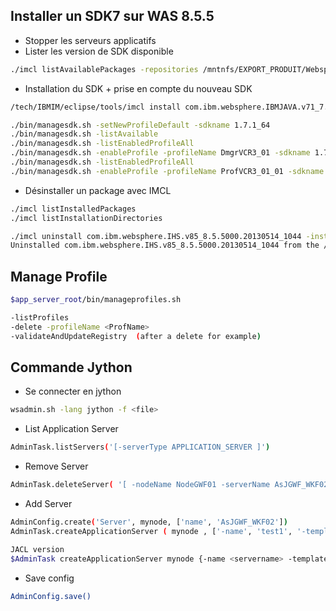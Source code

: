
## Installer un SDK7 sur WAS 8.5.5

- Stopper les serveurs applicatifs
- Lister les version de SDK disponible
```bash
./imcl listAvailablePackages -repositories /mntnfs/EXPORT_PRODUIT/Websphere/WAS-8.5.5/AIX/SDK7/repository.config
```

- Installation du SDK + prise en compte du nouveau SDK
```bash
/tech/IBMIM/eclipse/tools/imcl install com.ibm.websphere.IBMJAVA.v71_7.1.3030.20160224_1952 -repositories /mntnfs/EXPORT_PRODUIT/Websphere/WAS-8.5.5/AIX/SDK7/ -installationDirectory /tech/WebSphere/8.5.0/noyau/cr3_64 -showProgress

./bin/managesdk.sh -setNewProfileDefault -sdkname 1.7.1_64
./bin/managesdk.sh -listAvailable
./bin/managesdk.sh -listEnabledProfileAll
./bin/managesdk.sh -enableProfile -profileName DmgrVCR3_01 -sdkname 1.7.1_64      //  + relance DMGR
./bin/managesdk.sh -listEnabledProfileAll
./bin/managesdk.sh -enableProfile -profileName ProfVCR3_01_01 -sdkname 1.7.1_64   //  + relance Node
```

- Désinstaller un package avec IMCL
```bash
./imcl listInstalledPackages
./imcl listInstallationDirectories

./imcl uninstall com.ibm.websphere.IHS.v85_8.5.5000.20130514_1044 -installationDirectory /was/IBM/HTTPServer
Uninstalled com.ibm.websphere.IHS.v85_8.5.5000.20130514_1044 from the /was/IBM/HTTPServer directory.
```

## Manage Profile

```bash
$app_server_root/bin/manageprofiles.sh

-listProfiles
-delete -profileName <ProfName>
-validateAndUpdateRegistry  (after a delete for example)
```

## Commande Jython

- Se connecter en jython
```bash
wsadmin.sh -lang jython -f <file>
```

- List Application Server
```bash
AdminTask.listServers('[-serverType APPLICATION_SERVER ]')
```

- Remove Server
```bash
AdminTask.deleteServer( '[ -nodeName NodeGWF01 -serverName AsJGWF_WKF02 ]' )
```

- Add Server
```bash
AdminConfig.create('Server', mynode, ['name', 'AsJGWF_WKF02'])
AdminTask.createApplicationServer ( mynode , ['-name', 'test1', '-templateName', 'default']) 

JACL version
$AdminTask createApplicationServer mynode {-name <servername> -templateName default}
```

- Save config
```bash
AdminConfig.save()
```
